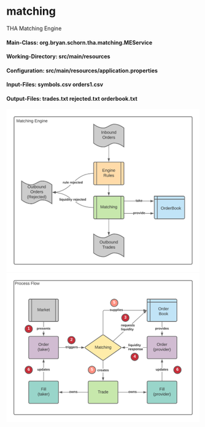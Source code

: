 # matching
 THA Matching Engine


#### Main-Class: org.bryan.schorn.tha.matching.MEService
#### Working-Directory: src/main/resources
#### Configuration: src/main/resources/application.properties
#### Input-Files: symbols.csv orders1.csv
#### Output-Files: trades.txt rejected.txt orderbook.txt

![Diagram1](matching-engine.png)
![Diagram2](process-flow.png)